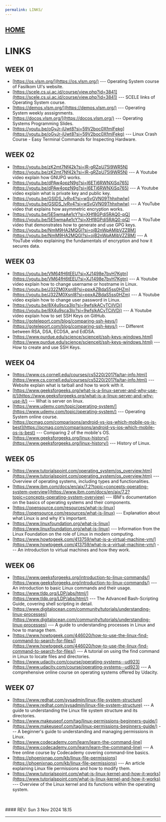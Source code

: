 ```yaml
---
permalink: LINKS/
---
```


## [HOME](../)

# LINKS

## WEEK 01
* [https://os.vlsm.org/](https://os.vlsm.org/) ---
  Operating System course of Fasilkom UI's website.
* [https://scele.cs.ui.ac.id/course/view.php?id=3841](https://scele.cs.ui.ac.id/course/view.php?id=3841) ---
  SCELE links of Operating System course.
* [https://demos.vlsm.org/](https://demos.vlsm.org/) ---
  Operating System weekly asssignments.
* [https://docos.vlsm.org/](https://docos.vlsm.org/) ---
  Operating Systems Programming Slides.
* [https://youtu.be/oGyJr-iUwt8?si=59V2boc0XfmlFekg](https://youtu.be/oGyJr-iUwt8?si=59V2boc0XfmlFekg) ---
  Linux Crash Course - Easy Terminal Commands for Inspecting Hardware.

## WEEK 02
* [https://youtu.be/zK2mt7Nf42k?si=lR-gRZpU75I9WR5N](https://youtu.be/zK2mt7Nf42k?si=lR-gRZpU75I9WR5N) ---
  A Youtube video explain how GNUPG works.
* [https://youtu.be/dPAw4opzN9g?si=l6ETi6RWNXiSq765](https://youtu.be/dPAw4opzN9g?si=l6ETi6RWNXiSq765) ---
  A Youtube video explain what is private key and public key.
* [https://youtu.be/GSIDS_lvRv4?si=wSvGVN09ThhxhwIw](https://youtu.be/GSIDS_lvRv4?si=wSvGVN09ThhxhwIw) ---
  A YouTube video that explains how asymmetric encryption works.
* [https://youtu.be/5E5wmaAe1cY?si=XHf8GPdi5RAQ0-pQ](https://youtu.be/5E5wmaAe1cY?si=XHf8GPdi5RAQ0-pQ) ---
  A YouTube video that demonstrates how to generate and use GPG keys.
* [https://youtu.be/NmM9HA2MQGI?si=ojB2nWpAMibVZZBM](https://youtu.be/NmM9HA2MQGI?si=ojB2nWpAMibVZZBM) ---
  A YouTube video explaining the fundamentals of encryption and how it secures data.
  
## WEEK 03
* [https://youtu.be/VM64fH6tEEU?si=XJ1498e7bvH7Kgtn](https://youtu.be/VM64fH6tEEU?si=XJ1498e7bvH7Kgtn) ---
  A Youtube video explain how to change username or hostname in Linux.
* [https://youtu.be/J32ZM0XsnI8?si=ppxAZBdaS5ss0HZm](https://youtu.be/J32ZM0XsnI8?si=ppxAZBdaS5ss0HZm) ---
  A Youtube video explain how to change user password in Linux.
* [https://youtu.be/8X4u9sca3Io?si=9wfslkACvTCilVDj](https://youtu.be/8X4u9sca3Io?si=9wfslkACvTCilVDj) ---
  A Youtube video explain how to set SSH Keys on GitHub.
* [https://goteleport.com/blog/comparing-ssh-keys/](https://goteleport.com/blog/comparing-ssh-keys/) ---
  Different between RSA, DSA, ECDSA, and EdDSA.
* [https://www.purdue.edu/science/scienceit/ssh-keys-windows.html](https://www.purdue.edu/science/scienceit/ssh-keys-windows.html) ---
  How to create and use SSH Keys.

## WEEK 04
* [https://www.cs.cornell.edu/courses/cs5220/2017fa/tar-info.html](https://www.cs.cornell.edu/courses/cs5220/2017fa/tar-info.html) ---
  Website explain what is tarball and how to work with it.
* [https://www.geeksforgeeks.org/what-is-a-linux-server-and-why-use-it/](https://www.geeksforgeeks.org/what-is-a-linux-server-and-why-use-it/) ---
  What is server on linux.
* [https://www.udemy.com/topic/operating-system/](https://www.udemy.com/topic/operating-system/) ---
  Operating System online course.
* [https://pcmag.com/comparisons/android-vs-ios-which-mobile-os-is-best](https://pcmag.com/comparisons/android-vs-ios-which-mobile-os-is-best) ---
  Comparing 2 of the mobile's OS.
* [https://www.geeksforgeeks.org/linux-history/](https://www.geeksforgeeks.org/linux-history/) ---
  History of Linux.

## WEEK 05
* [https://www.tutorialspoint.com/operating_system/os_overview.htm](https://www.tutorialspoint.com/operating_system/os_overview.htm) ---
  Overview of operating systems, including types and functionalities.
* [https://www.ibm.com/docs/en/aix/7.2?topic=concepts-operating-system-overview](https://www.ibm.com/docs/en/aix/7.2?topic=concepts-operating-system-overview) ---
  IBM's documentation on the basics of operating systems and their components.
* [https://opensource.com/resources/what-is-linux](https://opensource.com/resources/what-is-linux) ---
  Explanation about what Linux is and why it's important.
* [https://www.linuxfoundation.org/what-is-linux](https://www.linuxfoundation.org/what-is-linux) ---
  Information from the Linux Foundation on the role of Linux in modern computing.
* [https://www.howtogeek.com/413759/what-is-a-virtual-machine-vm/](https://www.howtogeek.com/413759/what-is-a-virtual-machine-vm/) ---
  An introduction to virtual machines and how they work.

## WEEK 06
* [https://www.geeksforgeeks.org/introduction-to-linux-commands/](https://www.geeksforgeeks.org/introduction-to-linux-commands/) ---
  An introduction to basic Linux commands and their usage.
* [https://www.tldp.org/LDP/abs/html/](https://www.tldp.org/LDP/abs/html/) ---
  The Advanced Bash-Scripting Guide, covering shell scripting in detail.
* [https://www.digitalocean.com/community/tutorials/understanding-linux-processes](https://www.digitalocean.com/community/tutorials/understanding-linux-processes) ---
  A guide to understanding processes in Linux and how to manage them.
* [https://www.howtogeek.com/446020/how-to-use-the-linux-find-command-to-search-for-files/](https://www.howtogeek.com/446020/how-to-use-the-linux-find-command-to-search-for-files/) ---
  A tutorial on using the find command in Linux to locate files and directories.
* [https://www.udacity.com/course/operating-systems--ud923](https://www.udacity.com/course/operating-systems--ud923) ---
  A comprehensive online course on operating systems offered by Udacity.

## WEEK 07
* [https://www.redhat.com/sysadmin/linux-file-system-structure](https://www.redhat.com/sysadmin/linux-file-system-structure) --- A guide to understanding the Linux file system structure and its directories.
* [https://www.makeuseof.com/tag/linux-permissions-beginners-guide/](https://www.makeuseof.com/tag/linux-permissions-beginners-guide/) --- A beginner's guide to understanding and managing permissions in Linux.
* [https://www.codecademy.com/learn/learn-the-command-line](https://www.codecademy.com/learn/learn-the-command-line) --- A free online course by Codecademy covering command-line basics.
* [https://phoenixnap.com/kb/linux-file-permissions](https://phoenixnap.com/kb/linux-file-permissions) --- An article explaining Linux file permissions and how to modify them.
* [https://www.tutorialspoint.com/what-is-linux-kernel-and-how-it-works](https://www.tutorialspoint.com/what-is-linux-kernel-and-how-it-works) --- Overview of the Linux kernel and its functions within the operating system.
<br>
<br>
#### REV: Sun 3 Nov 2024 18.15
<hr>
